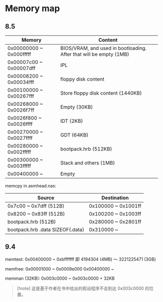 # Memory map

## 8.5

| Memory                  | Content                                                            |
| ----------------------- | ------------------------------------------------------------------ |
| 0x00000000 ~ 0x000fffff | BIOS/VRAM, and used in bootloading. After that will be empty (1MB) |
| 0x00007c00 ~ 0x00007dff | IPL                                                                |
| 0x00008200 ~ 0x00034fff | floppy disk content                                                |
| 0x00100000 ~ 0x00267fff | Store floppy disk content (1440KB)                                 |
| 0x00268000 ~ 0x0026f7ff | Empty (30KB)                                                       |
| 0x0026f800 ~ 0x0026ffff | IDT (2KB)                                                          |
| 0x00270000 ~ 0x0027ffff | GDT (64KB)                                                         |
| 0x00280000 ~ 0x002fffff | bootpack.hrb (512KB)                                               |
| 0x00300000 ~ 0x003fffff | Stack and others (1MB)                                             |
| 0x00400000 ~            | Empty                                                              |

memcpy in asmhead.nas:

| Source                           | Destination         |
| -------------------------------- | ------------------- |
| 0x7c00 ~ 0x7dff (512B)           | 0x100000 ~ 0x1001ff |
| 0x8200 ~ 0x83ff (512B)           | 0x100200 ~ 0x1003ff |
| bootpack.hrb (512B)              | 0x280000 ~ 0x2801ff |
| bootpack.hrb .data SIZEOF(.data) | 0x310000 ~          |

## 9.4

memtest:
0x00400000 ~ 0xbfffffff 即 4194304 (4MB) ～ 3221225471 (3GB)

memfree:
0x00001000 ~ 0x0009e000
0x00400000 ~

memman (32KB):
0x003c0000 ~ 0x003c0000 + 32KB

> [!note] 这是基于作者在书中给出的假设程序不会到达 0x003c0000 的位置。
